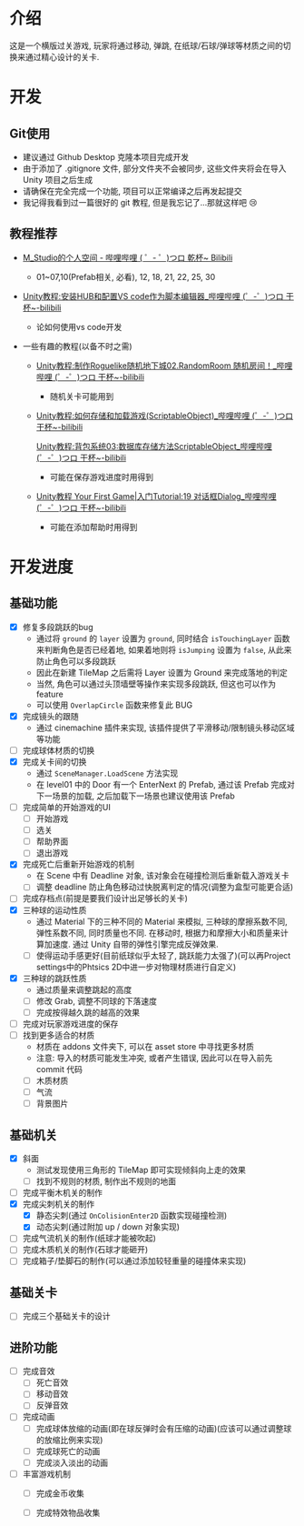 # 介绍

这是一个横版过关游戏, 玩家将通过移动, 弹跳, 在纸球/石球/弹球等材质之间的切换来通过精心设计的关卡.

# 开发

## Git使用

- 建议通过 Github Desktop 克隆本项目完成开发
- 由于添加了 .gitignore 文件, 部分文件夹不会被同步, 这些文件夹将会在导入 Unity 项目之后生成
- 请确保在完全完成一个功能, 项目可以正常编译之后再发起提交
- 我记得我看到过一篇很好的 git 教程, 但是我忘记了...那就这样吧 :cry:

## 教程推荐

- [M_Studio的个人空间 - 哔哩哔哩 ( ゜- ゜)つロ 乾杯~ Bilibili](https://space.bilibili.com/370283072/channel/detail?cid=85776)

  - 01~07,10(Prefab相关, 必看), 12, 18, 21, 22, 25, 30

- [Unity教程:安装HUB和配置VS code作为脚本编辑器_哔哩哔哩 (゜-゜)つロ 干杯~-bilibili](https://www.bilibili.com/video/BV19741167zU)

  - 论如何使用vs code开发

- 一些有趣的教程(以备不时之需)

  - [Unity教程:制作Roguelike随机地下城02.RandomRoom 随机房间！_哔哩哔哩 (゜-゜)つロ 干杯~-bilibili](https://www.bilibili.com/video/BV197411B7Ne)

    - 随机关卡可能用到

  - [Unity教程:如何存储和加载游戏(ScriptableObject)_哔哩哔哩 (゜-゜)つロ 干杯~-bilibili](https://www.bilibili.com/video/BV1CJ41157DR)

    [Unity教程:背包系统03:数据库存储方法ScriptableObject_哔哩哔哩 (゜-゜)つロ 干杯~-bilibili](https://www.bilibili.com/video/BV1LJ411X78s)

    - 可能在保存游戏进度时用得到

  - [Unity教程 Your First Game|入门Tutorial:19 对话框Dialog_哔哩哔哩 (゜-゜)つロ 干杯~-bilibili](https://www.bilibili.com/video/BV1b4411y7yq)

    - 可能在添加帮助时用得到

# 开发进度

## 基础功能

- [x] 修复多段跳跃的bug
  - 通过将 `ground` 的 `layer` 设置为 `ground`, 同时结合 `isTouchingLayer` 函数来判断角色是否已经着地, 如果着地则将 `isJumping` 设置为 `false`, 从此来防止角色可以多段跳跃
  - 因此在新建 TileMap 之后需将 Layer 设置为 Ground 来完成落地的判定
  - 当然, 角色可以通过头顶墙壁等操作来实现多段跳跃, 但这也可以作为 feature
  - 可以使用 `OverlapCircle` 函数来修复此 BUG
- [x] 完成镜头的跟随
  - 通过 cinemachine 插件来实现, 该插件提供了平滑移动/限制镜头移动区域等功能
- [ ] 完成球体材质的切换
- [x] 完成关卡间的切换
  - 通过 `SceneManager.LoadScene` 方法实现
  - 在 level01 中的 Door 有一个 EnterNext 的 Prefab, 通过该 Prefab 完成对下一场景的加载, 之后加载下一场景也建议使用该 Prefab
- [ ] 完成简单的开始游戏的UI
  - [ ] 开始游戏
  - [ ] 选关
  - [ ] 帮助界面
  - [ ] 退出游戏
- [x] 完成死亡后重新开始游戏的机制
  - 在 Scene 中有 Deadline 对象, 该对象会在碰撞检测后重新载入游戏关卡
  - [ ] 调整 deadline 防止角色移动过快脱离判定的情况(调整为盒型可能更合适)
- [ ] 完成存档点(前提是要我们设计出足够长的关卡)
- [x] 三种球的运动性质
  - 通过 Material 下的三种不同的 Material 来模拟, 三种球的摩擦系数不同, 弹性系数不同, 同时质量也不同. 在移动时, 根据力和摩擦大小和质量来计算加速度. 通过 Unity 自带的弹性引擎完成反弹效果.
  - [ ] 使得运动手感更好(目前纸球似乎太轻了, 跳跃能力太强了)(可以再Project settings中的Phtsics 2D中进一步对物理材质进行自定义)
- [x] 三种球的跳跃性质
  - 通过质量来调整跳起的高度
  - [ ] 修改 Grab, 调整不同球的下落速度
  - [ ] 完成按得越久跳的越高的效果
- [ ] 完成对玩家游戏进度的保存
- [ ] 找到更多适合的材质
  - 材质在 addons 文件夹下, 可以在 asset store 中寻找更多材质
  - 注意: 导入的材质可能发生冲突, 或者产生错误, 因此可以在导入前先 commit 代码
  - [ ] 木质材质
  - [ ] 气流
  - [ ] 背景图片

## 基础机关

- [x] 斜面
  - 测试发现使用三角形的 TileMap 即可实现倾斜向上走的效果
  - [ ] 找到不规则的材质, 制作出不规则的地面
- [ ] 完成平衡木机关的制作
- [x] 完成尖刺机关的制作
  - [x] 静态尖刺(通过 `OnColisionEnter2D` 函数实现碰撞检测)
  - [x] 动态尖刺(通过附加 up / down 对象实现)
- [ ] 完成气流机关的制作(纸球才能被吹起)
- [ ] 完成木质机关的制作(石球才能砸开)
- [ ] 完成箱子/垫脚石的制作(可以通过添加较轻重量的碰撞体来实现)

## 基础关卡

- [ ] 完成三个基础关卡的设计

## 进阶功能

- [ ] 完成音效
  - [ ] 死亡音效
  - [ ] 移动音效
  - [ ] 反弹音效
- [ ] 完成动画
  - [ ] 完成球体放缩的动画(即在球反弹时会有压缩的动画)(应该可以通过调整球的放缩比例来实现)
  - [ ] 完成球死亡的动画
  - [ ] 完成淡入淡出的动画
- [ ] 丰富游戏机制
  - [ ] 完成金币收集
  - [ ] 完成特效物品收集



